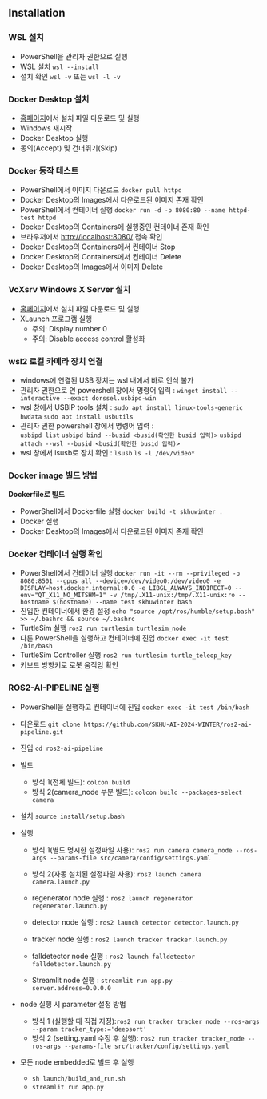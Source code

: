 ## Installation

### WSL 설치
- PowerShell을 관리자 권한으로 실행
- WSL 설치 ```wsl --install```
- 설치 확인 ```wsl -v``` 또는 ```wsl -l -v```

### Docker Desktop 설치
- [홈페이지](https://www.docker.com/)에서 설치 파일 다운로드 및 실행
- Windows 재시작
- Docker Desktop 실행
- 동의(Accept) 및 건너뛰기(Skip)

### Docker 동작 테스트
- PowerShell에서 이미지 다운로드 ```docker pull httpd```
- Docker Desktop의 Images에서 다운로드된 이미지 존재 확인
- PowerShell에서 컨테이너 실행 ```docker run -d -p 8080:80 --name httpd-test httpd```
- Docker Desktop의 Containers에 실행중인 컨테이너 존재 확인
- 브라우저에서 [http://localhost:8080/](http://localhost:8080/) 접속 확인
- Docker Desktop의 Containers에서 컨테이너 Stop
- Docker Desktop의 Containers에서 컨테이너 Delete
- Docker Desktop의 Images에서 이미지 Delete

### VcXsrv Windows X Server 설치
- [홈페이지](https://sourceforge.net/projects/vcxsrv/)에서 설치 파일 다운로드 및 실행
- XLaunch 프로그램 실행
  - 주의: Display number 0
  - 주의: Disable access control 활성화

### wsl2 로컬 카메라 장치 연결
- windows에 연결된 USB 장치는 wsl 내에서 바로 인식 불가
- 관리자 권한으로 연 powershell 창에서 명령어 입력 : ```winget install --interactive --exact dorssel.usbipd-win```
- wsl 창에서 USBIP tools 설치 : ```sudo apt install linux-tools-generic hwdata```
```sudo apt install usbutils```
- 관리자 권한 powershell 창에서 명령어 입력 :  
```usbipd list```
```usbipd bind --busid <busid(확인한 busid 입력)>```
```usbipd attach --wsl --busid <busid(확인한 busid 입력)>```
- wsl 창에서 lsusb로 장치 확인 :
```lsusb```
```ls -l /dev/video*```

### Docker image 빌드 방법

**Dockerfile로 빌드**
- PowerShell에서 Dockerfile 실행 `docker build -t skhuwinter .`
- Docker 실행
- Docker Desktop의 Images에서 다운로드된 이미지 존재 확인

### Docker 컨테이너 실행 확인
- PowerShell에서 컨테이너 실행 ```docker run -it --rm --privileged -p 8080:8501 --gpus all --device=/dev/video0:/dev/video0 -e DISPLAY=host.docker.internal:0.0 -e LIBGL_ALWAYS_INDIRECT=0 --env="QT_X11_NO_MITSHM=1" -v /tmp/.X11-unix:/tmp/.X11-unix:ro --hostname $(hostname) --name test skhuwinter bash```
- 진입한 컨테이너에서 환경 설정 `echo "source /opt/ros/humble/setup.bash" >> ~/.bashrc && source ~/.bashrc`
- TurtleSim 실행 `ros2 run turtlesim turtlesim_node`
- 다른 PowerShell을 실행하고 컨테이너에 진입 `docker exec -it test /bin/bash`
- TurtleSim Controller 실행 `ros2 run turtlesim turtle_teleop_key`
- 키보드 방향키로 로봇 움직임 확인

### ROS2-AI-PIPELINE 실행
- PowerShell을 실행하고 컨테이너에 진입 `docker exec -it test /bin/bash`
- 다운로드 `git clone https://github.com/SKHU-AI-2024-WINTER/ros2-ai-pipeline.git`
- 진입 `cd ros2-ai-pipeline`
- 빌드
  - 방식 1(전체 빌드): `colcon build`
  - 방식 2(camera_node 부분 빌드): `colcon build --packages-select camera`
- 설치 `source install/setup.bash`
- 실행
  - 방식 1(별도 명시한 설정파일 사용): `ros2 run camera camera_node --ros-args --params-file src/camera/config/settings.yaml`
  - 방식 2(자동 설치된 설정파일 사용): `ros2 launch camera camera.launch.py` 
  - regenerator node 실행 : `ros2 launch regenerator regenerator.launch.py`
  - detector node 실행 :  `ros2 launch detector detector.launch.py`
  - tracker node 실행 : `ros2 launch tracker tracker.launch.py`
  - falldetector node 실행 : `ros2 launch falldetector falldetector.launch.py` 

  - Streamlit node 실행 : `streamlit run app.py --server.address=0.0.0.0` 
- node 실행 시 parameter 설정 방법
  - 방식 1 (실행할 때 직접 지정):`ros2 run tracker tracker_node --ros-args --param tracker_type:='deepsort'`
  - 방식 2 (setting.yaml 수정 후 실행): `ros2 run tracker tracker_node --ros-args --params-file src/tracker/config/settings.yaml`


- 모든 node embedded로 빌드 후 실행
  - `sh launch/build_and_run.sh`
  - `streamlit run app.py`

